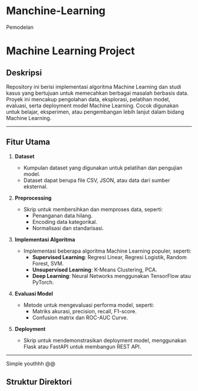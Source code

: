 # Manchine-Learning
Pemodelan
# Machine Learning Project

## Deskripsi
Repository ini berisi implementasi algoritma Machine Learning dan studi kasus yang bertujuan untuk memecahkan berbagai masalah berbasis data. Proyek ini mencakup pengolahan data, eksplorasi, pelatihan model, evaluasi, serta deployment model Machine Learning. Cocok digunakan untuk belajar, eksperimen, atau pengembangan lebih lanjut dalam bidang Machine Learning.

---

## Fitur Utama
1. **Dataset**
   - Kumpulan dataset yang digunakan untuk pelatihan dan pengujian model.
   - Dataset dapat berupa file CSV, JSON, atau data dari sumber eksternal.

2. **Preprocessing**
   - Skrip untuk membersihkan dan memproses data, seperti:
     - Penanganan data hilang.
     - Encoding data kategorikal.
     - Normalisasi dan standarisasi.

3. **Implementasi Algoritma**
   - Implementasi beberapa algoritma Machine Learning populer, seperti:
     - **Supervised Learning**: Regresi Linear, Regresi Logistik, Random Forest, SVM.
     - **Unsupervised Learning**: K-Means Clustering, PCA.
     - **Deep Learning**: Neural Networks menggunakan TensorFlow atau PyTorch.

4. **Evaluasi Model**
   - Metode untuk mengevaluasi performa model, seperti:
     - Matriks akurasi, precision, recall, F1-score.
     - Confusion matrix dan ROC-AUC Curve.

5. **Deployment**
   - Skrip untuk mendemonstrasikan deployment model, menggunakan Flask atau FastAPI untuk membangun REST API.

---
Simple youthhh @@
## Struktur Direktori
